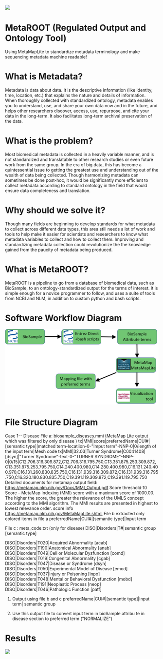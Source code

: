 ![](images/MetaROOT.png&s=400)
# MetaROOT (Regulated Output and Ontology Tool)
Using MetaMapLite to standardize metadata terminology and make sequencing metadata machine readable!

# What is Metadata?
Metadata is data about data. It is the descriptive information (like identity, time, location, etc.) that explains the nature and details of information. When thoroughly collected with standardized ontology, metadata enables you to understand, use, and share your own data now and in the future, and helps other researchers discover, access, use, repurpose, and cite your data in the long-term. It also facilitates long-term archival preservation of the data.

# What is the problem?
Most biomedical metadata is collected in a heavily variable manner, and is not standardized and translatable to other research studies or even future work from the same group. In the era of big data, this has become a quintessential issue to getting the greatest use and understanding out of the wealth of data being collected. Though harmonizing metadata can sometimes be done post-hoc, it would be significantly more efficient to collect metadata according to standard ontology in the field that would ensure data completeness and translation.

# Why should we solve it?
Though many fields are beginning to develop standards for what metadata to collect across different data types, this area still needs a lot of work and tools to help make it easier for scientists and researchers to know what metadata variables to collect and how to collect them. Improving and standardizing metadata collection could revolutionize the the knowledge gained from the paucity of metadata being produced. 

# What is MetaROOT?
MetaROOT is a pipeline to go from a database of biomedical data, such as BioSample, to an ontology-standardized output for the terms of interest. It is simple enough for a novice programmer to follow, and uses a suite of tools from NCBI and NLM, in addition to custom python and bash scripts.

# Software Workflow Diagram
![](images/MetaROOTworkflow.png)

# File Structure Diagram
Case 1-- Disease
File a: biosample_diseases.mmi   (MetaMap Lite output which was filtered by only disease )
tx|MMI|score|preferredName|CUI#|[semantic type]|matched term-locatiion-0-"Imput term"-NNP-0|0/length of the input term|Mesh code
tx|MMI|32.03|Turner Syndrome|C0041408|[dsyn]|"Turner Syndrome"-text-0-"TURNER SYNDROME"-NNP-0|0/15|C12.706.316.309.872,C12.706.316.795.750,C13.351.875.253.309.872,C13.351.875.253.795.750,C14.240.400.980,C14.280.400.980,C16.131.240.400.970,C16.131.260.830.835.750,C16.131.939.316.309.872,C16.131.939.316.795.750,C16.320.180.830.835.750,C19.391.119.309.872,C19.391.119.795.750
Detailed documents for metamap output field:
https://metamap.nlm.nih.gov/Docs/MMI_Output.pdf
Score threshold:10
Score – MetaMap Indexing (MMI) score with a maximum score of 1000.00.  The higher the score, the greater the relevance of the UMLS concept according to the MMI algorithm.  The MMI results are presented in highest to lowest relevance order. score info https://metamap.nlm.nih.gov/MetaMapLite.shtml
File b extracted only colored items in file a
preferredName|CUI#|[semantic type]|Input term

File c : meta_code.txt (only for disease)
DISO|Disorders|T#|semantic group [semantic type]

DISO|Disorders|T020|Acquired Abnormality [acab]
DISO|Disorders|T190|Anatomical Abnormality [anab]
DISO|Disorders|T049|Cell or Molecular Dysfunction [comd]
DISO|Disorders|T019|Congenital Abnormality [cgab]
DISO|Disorders|T047|Disease or Syndrome [dsyn]
DISO|Disorders|T050|Experimental Model of Disease [emod]
DISO|Disorders|T037|Injury or Poisoning [inpo]
DISO|Disorders|T048|Mental or Behavioral Dysfunction [mobd]
DISO|Disorders|T191|Neoplastic Process [neop]
DISO|Disorders|T046|Pathologic Function [patf]

1. Output using file b and c 
preferredName|CUI#|[semantic type]|Input term| semantic group 


2. Use this output file to convert input term in bioSample attribu te in disease section to preferred term ("NORMALIZE")

# Results
![](AlluvialMergedMap2.png)
